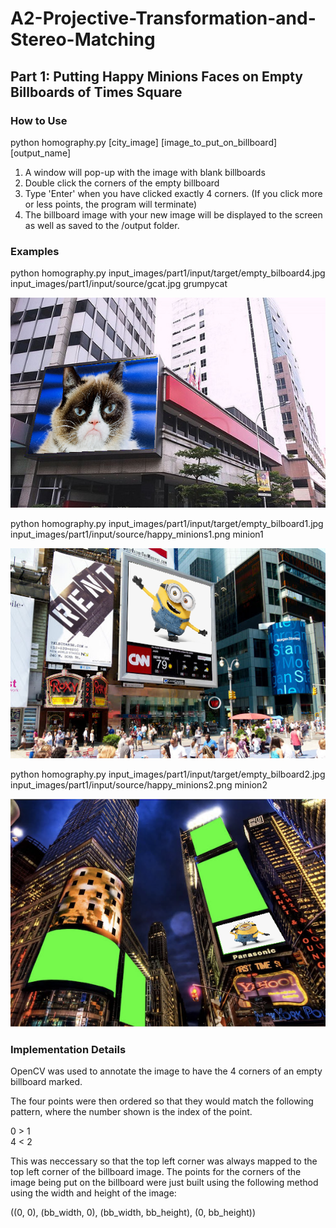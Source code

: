 # A2-Projective-Transformation-and-Stereo-Matching

## Part 1: Putting Happy Minions Faces on Empty Billboards of Times Square

### How to Use

python homography.py [city_image] [image_to_put_on_billboard] [output_name]

1. A window will pop-up with the image with blank billboards
2. Double click the corners of the empty billboard
3. Type 'Enter' when you have clicked exactly 4 corners. (If you click more or less points, the program will terminate)
4. The billboard image with your new image will be displayed to the screen as well as saved to the /output folder.

### Examples

python homography.py input_images/part1/input/target/empty_bilboard4.jpg input_images/part1/input/source/gcat.jpg grumpycat

![example1](/examples/grumpycat.png)

python homography.py input_images/part1/input/target/empty_bilboard1.jpg input_images/part1/input/source/happy_minions1.png minion1 

![example2](/examples/minion1.png)

python homography.py input_images/part1/input/target/empty_bilboard2.jpg input_images/part1/input/source/happy_minions2.png minion2 

![example3](/examples/minion2.png)

### Implementation Details

OpenCV was used to annotate the image to have the 4 corners of an empty billboard marked.

The four points were then ordered so that they would match the following pattern, where the number shown is the index of the point.

0 > 1  
4 < 2

This was neccessary so that the top left corner was always mapped to the top left corner of the billboard image. The points for the corners of the image being put on the billboard were just built using the following method using the width and height of the image:

((0, 0), (bb_width, 0), (bb_width, bb_height), (0, bb_height))



